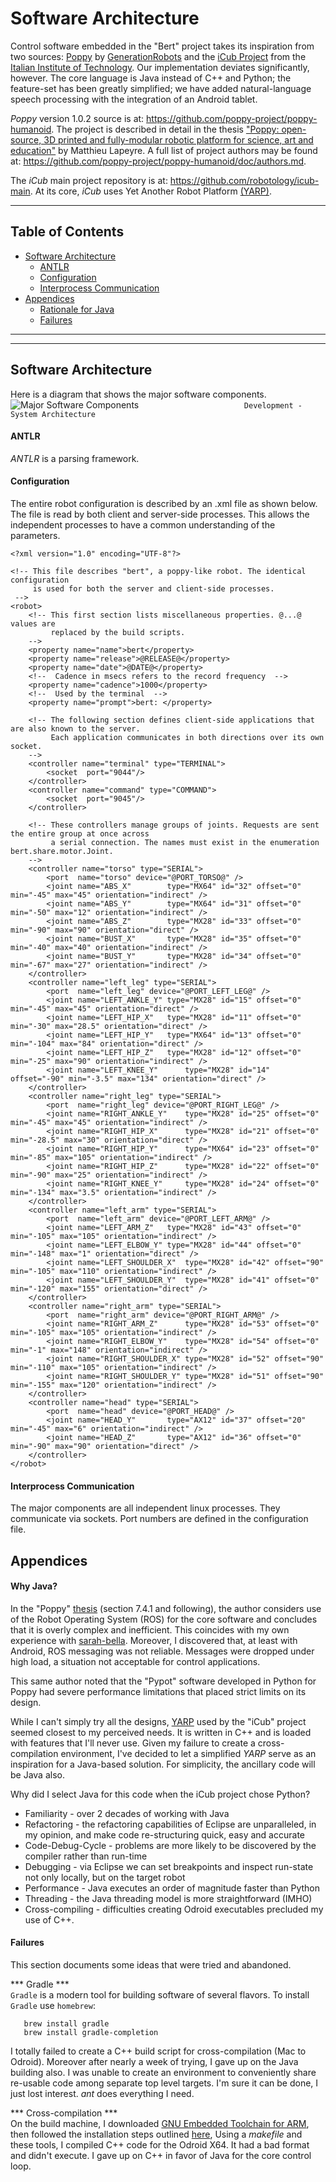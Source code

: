 # Software Architecture

Control software embedded in the "Bert" project  takes its inspiration from two sources: [Poppy](https://www.poppy-project.org) by
[GenerationRobots](https://www.generationrobots.com/en/278-poppy-humanoid-robot) and the [iCub Project](http://www.icub.org/bazaar.php) from the [Italian Institute of Technology](https://www.iit.it). Our implementation deviates significantly, however. The core language is Java instead of C++ and Python; the feature-set has been greatly simplified; we have added natural-language speech processing with the integration of an Android tablet.

*Poppy* version 1.0.2 source is at: https://github.com/poppy-project/poppy-humanoid. The project is described in detail in the thesis ["Poppy: open-source, 3D printed and fully-modular
robotic platform for science, art and education"](https://hal.inria.fr/tel-01104641v1/document) by Matthieu Lapeyre. A full list of project authors may be found at: https://github.com/poppy-project/poppy-humanoid/doc/authors.md.

The *iCub* main project repository is at: https://github.com/robotology/icub-main. At its core, *iCub* uses Yet Another Robot Platform [(YARP)](http://www.yarp.it/).

***
## Table of Contents <a id="table-of-contents"></a>

  * [Software Architecture](#architecture)
    * [ANTLR](#antlr)
    * [Configuration](#configuration)
    * [Interprocess Communication](#sockets)
  * [Appendices](#appendices)
    * [Rationale for Java](#whyjava)
    * [Failures](#failures)
***





***
## Software Architecture <a id="architecture"/>

Here is a diagram that shows the major software components.
![Major Software Components](/images/software_components.png)
````                        Development - System Architecture ````

#### ANTLR  <a id="antlr"/>
*ANTLR* is a parsing framework.

#### Configuration <a id="configuration"/>
The entire robot configuration is described by an .xml file as shown below.
The file is read by both client and server-side processes. This allows the
independent processes to have a common understanding of the parameters.
```
<?xml version="1.0" encoding="UTF-8"?>

<!-- This file describes "bert", a poppy-like robot. The identical configuration
     is used for both the server and client-side processes.
 -->
<robot>
	<!-- This first section lists miscellaneous properties. @...@ values are
	     replaced by the build scripts.
	-->
	<property name="name">bert</property>
	<property name="release">@RELEASE@</property>
	<property name="date">@DATE@</property>
	<!--  Cadence in msecs refers to the record frequency  -->
	<property name="cadence">1000</property>
	<!--  Used by the terminal  -->
	<property name="prompt">bert: </property>

	<!-- The following section defines client-side applications that are also known to the server.
		 Each application communicates in both directions over its own socket.
	-->
	<controller name="terminal" type="TERMINAL">
		<socket  port="9044"/>
	</controller>
	<controller name="command" type="COMMAND">
		<socket  port="9045"/>
	</controller>

	<!-- These controllers manage groups of joints. Requests are sent the entire group at once across
	     a serial connection. The names must exist in the enumeration bert.share.motor.Joint.
    -->
	<controller name="torso" type="SERIAL">
		<port  name="torso" device="@PORT_TORSO@" />
		<joint name="ABS_X"        type="MX64" id="32" offset="0" min="-45" max="45" orientation="indirect" />
		<joint name="ABS_Y"        type="MX64" id="31" offset="0" min="-50" max="12" orientation="indirect" />
		<joint name="ABS_Z"        type="MX28" id="33" offset="0" min="-90" max="90" orientation="direct" />
		<joint name="BUST_X"       type="MX28" id="35" offset="0" min="-40" max="40" orientation="indirect" />
		<joint name="BUST_Y"       type="MX28" id="34" offset="0" min="-67" max="27" orientation="indirect" />
	</controller>
	<controller name="left_leg" type="SERIAL">
		<port  name="left_leg" device="@PORT_LEFT_LEG@" />
		<joint name="LEFT_ANKLE_Y" type="MX28" id="15" offset="0" min="-45" max="45" orientation="direct" />
		<joint name="LEFT_HIP_X"   type="MX28" id="11" offset="0" min="-30" max="28.5" orientation="direct" />
		<joint name="LEFT_HIP_Y"   type="MX64" id="13" offset="0" min="-104" max="84" orientation="direct" />
		<joint name="LEFT_HIP_Z"   type="MX28" id="12" offset="0" min="-25" max="90" orientation="indirect" />
		<joint name="LEFT_KNEE_Y"      type="MX28" id="14" offset="-90" min="-3.5" max="134" orientation="direct" />
	</controller>
	<controller name="right_leg" type="SERIAL">
		<port  name="right_leg" device="@PORT_RIGHT_LEG@" />
		<joint name="RIGHT_ANKLE_Y"    type="MX28" id="25" offset="0" min="-45" max="45" orientation="indirect" />
		<joint name="RIGHT_HIP_X"      type="MX28" id="21" offset="0" min="-28.5" max="30" orientation="direct" />
		<joint name="RIGHT_HIP_Y"      type="MX64" id="23" offset="0" min="-85" max="105" orientation="indirect" />
		<joint name="RIGHT_HIP_Z"      type="MX28" id="22" offset="0" min="-90" max="25" orientation="indirect" />
		<joint name="RIGHT_KNEE_Y"     type="MX28" id="24" offset="0" min="-134" max="3.5" orientation="indirect" />
	</controller>
	<controller name="left_arm" type="SERIAL">
		<port  name="left_arm" device="@PORT_LEFT_ARM@" />
		<joint name="LEFT_ARM_Z"   type="MX28" id="43" offset="0" min="-105" max="105" orientation="indirect" />
		<joint name="LEFT_ELBOW_Y" type="MX28" id="44" offset="0" min="-148" max="1" orientation="direct" />
		<joint name="LEFT_SHOULDER_X"  type="MX28" id="42" offset="90" min="-105" max="110" orientation="indirect" />
		<joint name="LEFT_SHOULDER_Y"  type="MX28" id="41" offset="0" min="-120" max="155" orientation="direct" />
	</controller>
	<controller name="right_arm" type="SERIAL">
		<port  name="right_arm" device="@PORT_RIGHT_ARM@" />
		<joint name="RIGHT_ARM_Z"      type="MX28" id="53" offset="0" min="-105" max="105" orientation="indirect" />
		<joint name="RIGHT_ELBOW_Y"    type="MX28" id="54" offset="0" min="-1" max="148" orientation="indirect" />
		<joint name="RIGHT_SHOULDER_X" type="MX28" id="52" offset="90" min="-110" max="105" orientation="indirect" />
		<joint name="RIGHT_SHOULDER_Y" type="MX28" id="51" offset="90" min="-155" max="120" orientation="indirect" />
	</controller>
	<controller name="head" type="SERIAL">
		<port  name="head" device="@PORT_HEAD@" />
		<joint name="HEAD_Y"       type="AX12" id="37" offset="20" min="-45" max="6" orientation="indirect" />
		<joint name="HEAD_Z"       type="AX12" id="36" offset="0" min="-90" max="90" orientation="direct" />
	</controller>
</robot>
```

#### Interprocess Communication <a id="sockets"/>
The major components are all independent linux processes. They communicate via sockets. Port numbers are defined in the configuration file.


## Appendices <a id="appendices"/>
#### Why Java?<a id="whyjava"/>
In the "Poppy" [thesis](https://hal.inria.fr/tel-01104641v1/document) (section 7.4.1 and following), the author considers use of the Robot Operating System (ROS) for the core software and concludes that it is overly complex and inefficient. This coincides with my own experience with [sarah-bella](https://github.com/chuckcoughlin/sarah-bella). Moreover, I discovered that, at least with Android, ROS messaging was not reliable. Messages were dropped under high load, a situation not acceptable for control applications.

This same author noted that the "Pypot" software developed in Python for Poppy had severe performance limitations that placed strict limits on its design.

While I can't simply try all the designs, [YARP](http://www.yarp.it/index.html) used by the "iCub" project seemed closest to my perceived needs. It is written in C++ and is loaded with features that I'll never use. Given my failure to create a cross-compilation environment, I've decided to let a simplified *YARP* serve as an inspiration for a Java-based solution. For simplicity, the ancillary code will be Java also.

Why did I select Java for this code when the iCub project chose Python?
  * Familiarity - over 2 decades of working with Java
  * Refactoring - the refactoring capabilities of Eclipse are unparalleled, in my opinion, and make code re-structuring quick, easy and accurate
  * Code-Debug-Cycle - problems are more likely to be discovered by the compiler rather than run-time
  * Debugging - via Eclipse we can set breakpoints and inspect run-state not only locally, but on the target robot
  * Performance - Java executes an order of magnitude faster than Python
  * Threading - the Java threading model is more straightforward (IMHO)
  * Cross-compiling - difficulties creating Odroid executables precluded my use of C++.

  #### Failures <a id="failures"/>
  This section documents some ideas that were tried and abandoned.

  *** Gradle *** <br/>
  ``Gradle`` is a modern tool for building software of several flavors.  To install ``Gradle`` use ``homebrew``:
  ```
     brew install gradle
     brew install gradle-completion
  ```
  I totally failed to create a C++ build script for cross-compilation (Mac to Odroid). Moreover after nearly a week of trying, I gave up on the Java building also. I was unable to create an environment to conveniently share re-usable code among separate top level targets. I'm sure it can be done, I just lost interest. *ant* does everything I need.

  *** Cross-compilation *** <br/>
  On the build machine, I downloaded [GNU Embedded Toolchain for ARM]( https://developer.arm.com/open-source/gnu-toolchain/gnu-rm/downloads), then followed the installation steps outlined [here](https://gnu-mcu-eclipse.github.io/toolchain/arm/install/#macos-1), Using a *makefile* and these tools, I compiled C++ code for the Odroid X64. It had a bad format and didn't execute. I gave up on C++ in favor of Java for the core control loop.
